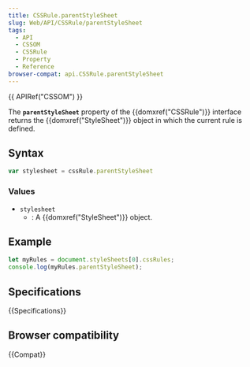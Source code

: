 ```yaml
---
title: CSSRule.parentStyleSheet
slug: Web/API/CSSRule/parentStyleSheet
tags:
  - API
  - CSSOM
  - CSSRule
  - Property
  - Reference
browser-compat: api.CSSRule.parentStyleSheet
---
```

{{ APIRef("CSSOM") }}

The **`parentStyleSheet`** property of the
{{domxref("CSSRule")}} interface returns the {{domxref("StyleSheet")}} object in which
the current rule is defined.

## Syntax

```js
var stylesheet = cssRule.parentStyleSheet
```

### Values

- `stylesheet`
  - : A {{domxref("StyleSheet")}} object.

## Example

```js
let myRules = document.styleSheets[0].cssRules;
console.log(myRules.parentStyleSheet);
```

## Specifications

{{Specifications}}

## Browser compatibility

{{Compat}}
